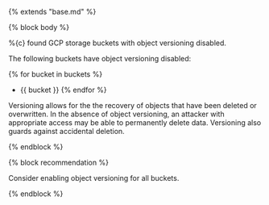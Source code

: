 {% extends "base.md" %}

{% block body %}

%{c} found GCP storage buckets with object versioning disabled.

The following buckets have object versioning disabled:

{% for bucket in buckets %}
- {{ bucket }}
{% endfor %}

Versioning allows for the the recovery of objects that have been deleted or overwritten. In the absence of object versioning, an attacker with appropriate access may be able to permanently delete data. Versioning also guards against accidental deletion.

{% endblock %}

{% block recommendation %}

Consider enabling object versioning for all buckets.

{% endblock %}